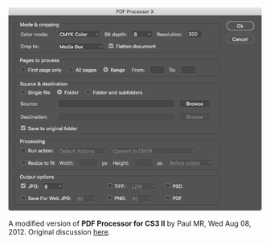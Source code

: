 ![UI](img/UI.png)

A modified version of **PDF Processor for CS3 II** by Paul MR, Wed Aug 08, 2012. Original discussion [here](https://www.ps-scripts.com/viewtopic.php?f=51&t=10837).